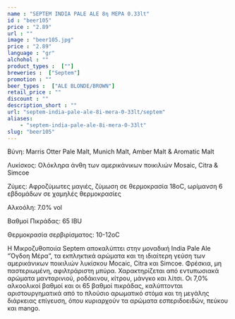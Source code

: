 ```yaml
---
name : "SEPTEM INDIA PALE ALE 8η ΜΕΡΑ 0.33lt"
id : "beer105"
price : "2.89"
url : ""
image : "beer105.jpg"
price : "2.89"
language : "gr"
alchohol : ""
product_types :  [""]
breweries :  ["Septem"]
promotion : ""
beer_types :  ["ALE BLONDE/BROWN"]
retail_price : ""
discount : ""
description_short : ""
url: "septem-india-pale-ale-8i-mera-0-33lt/septem"
aliases: 
    - "septem-india-pale-ale-8i-mera-0-33lt"
slug: "beer105"
---
```


Βύνη: Marris Otter Pale Malt, Munich Malt, Amber Malt &amp; Aromatic Malt

Λυκίσκος: Ολόκληρα άνθη των αμερικάνικων ποικιλιών Mosaic, Citra &amp; Simcoe

Ζύμες: Αφροζύμωτες μαγιές, ζύμωση σε θερμοκρασία 18oC, ωρίμανση 6 εβδομάδων σε χαμηλές θερμοκρασίες

Αλκοόλη: 7.0% vol

Βαθμοί Πικράδας: 65 IBU

Θερμοκρασία σερβιρίσματος: 10-12οC

Η Μικροζυθοποιία Septem αποκαλύπτει στην μοναδική India Pale Ale “Όγδοη Mέρα”, τα εκπληκτικά αρώματα και τη ιδιαίτερη γεύση των αμερικάνικων ποικιλιών λυκίσκου Mocaic, Citra και Simcoe.
Φρέσκια, μη παστεριωμένη, αφιλτράριστη μπύρα.
Χαρακτηρίζεται από εντυπωσιακά αρώματα μανταρινιού, ροδάκινου, κίτρου, μάνγκο και λίτσι. Οι 7,0% αλκοολικοί βαθμοί και οι 65 βαθμοί πικράδας, καλύπτονται αριστουργηματικά από το πλούσιο αρωματικό στόμα και τη μεγάλης διάρκειας επίγευση, όπου κυριαρχούν τα αρώματα εσπεριδοειδών, πεύκου και mango.